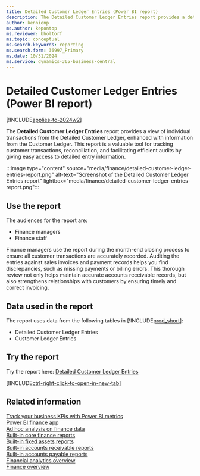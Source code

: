 ```yaml
---
title: Detailed Customer Ledger Entries (Power BI report)
description: The Detailed Customer Ledger Entries report provides a detailed view of individual transactions from the Detailed Customer Ledger, enhanced with information from customer ledger entries.
author: kennienp
ms.author: kepontop
ms.reviewer: bholtorf
ms.topic: conceptual
ms.search.keywords: reporting
ms.search.form: 36997_Primary
ms.date: 10/31/2024
ms.service: dynamics-365-business-central
---
```


# Detailed Customer Ledger Entries (Power BI report)

[!INCLUDE[applies-to-2024w2](includes/applies-to-2024w2.md)]

The **Detailed Customer Ledger Entries** report provides a view of individual transactions from the Detailed Customer Ledger, enhanced with information from the Customer Ledger. This report is a valuable tool for tracking customer transactions, reconciliation, and facilitating efficient audits by giving easy access to detailed entry information.

:::image type="content" source="media/finance/detailed-customer-ledger-entries-report.png" alt-text="Screenshot of the Detailed Customer Ledger Entries report" lightbox="media/finance/detailed-customer-ledger-entries-report.png":::

## Use the report

The audiences for the report are:

- Finance managers
- Finance staff

Finance managers use the report during the month-end closing process to ensure all customer transactions are accurately recorded. Auditing the entries against sales invoices and payment records helps you find discrepancies, such as missing payments or billing errors. This thorough review not only helps maintain accurate accounts receivable records, but also strengthens relationships with customers by ensuring timely and correct invoicing.

<!-- ## Key Performance Indicators (KPIs)

The *Detailed Customer Ledger Entries* report includes the following KPIs and measures: 

- [**Amount Receivable (LCY)**](####) -->

## Data used in the report

The report uses data from the following tables in [!INCLUDE[prod_short](includes/prod_short.md)]:

- Detailed Customer Ledger Entries
- Customer Ledger Entries

## Try the report

Try the report here: [Detailed Customer Ledger Entries](https://businesscentral.dynamics.com?page=36997)

[!INCLUDE[ctrl-right-click-to-open-in-new-tab](includes/ctrl-right-click-to-open-in-new-tab.md)]

## Related information

[Track your business KPIs with Power BI metrics](track-kpis-with-power-bi-metrics.md)  
[Power BI finance app](finance-powerbi-app.md)  
[Ad hoc analysis on finance data](ad-hoc-analysis-finance.md)  
[Built-in core finance reports](finance-reports.md)  
[Built-in fixed assets reports](fa-reports.md)  
[Built-in accounts receivable reports](receivables-reports.md)  
[Built-in accounts payable reports](payables-reports.md)  
[Financial analytics overview](bi.md)  
[Finance overview](finance.md)